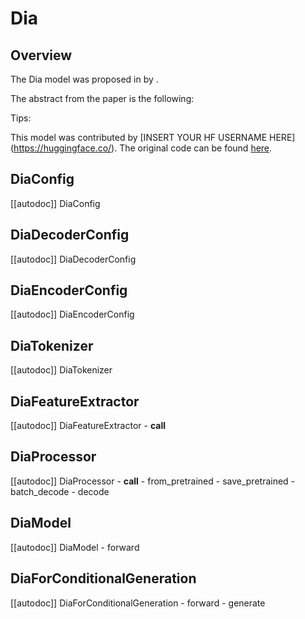 <!--Copyright 2025 The HuggingFace Team. All rights reserved.

Licensed under the Apache License, Version 2.0 (the "License"); you may not use this file except in compliance with
the License. You may obtain a copy of the License at

http://www.apache.org/licenses/LICENSE-2.0

Unless required by applicable law or agreed to in writing, software distributed under the License is distributed on
an "AS IS" BASIS, WITHOUT WARRANTIES OR CONDITIONS OF ANY KIND, either express or implied. See the License for the
specific language governing permissions and limitations under the License.

⚠️ Note that this file is in Markdown but contain specific syntax for our doc-builder (similar to MDX) that may not be
rendered properly in your Markdown viewer.

-->

# Dia

## Overview

The Dia model was proposed in [<INSERT PAPER NAME HERE>](<INSERT PAPER LINK HERE>) by <INSERT AUTHORS HERE>.
<INSERT SHORT SUMMARY HERE>

The abstract from the paper is the following:

*<INSERT PAPER ABSTRACT HERE>*

Tips:

<INSERT TIPS ABOUT MODEL HERE>

This model was contributed by [INSERT YOUR HF USERNAME HERE](https://huggingface.co/<INSERT YOUR HF USERNAME HERE>).
The original code can be found [here](<INSERT LINK TO GITHUB REPO HERE>).


## DiaConfig

[[autodoc]] DiaConfig

## DiaDecoderConfig

[[autodoc]] DiaDecoderConfig

## DiaEncoderConfig

[[autodoc]] DiaEncoderConfig

## DiaTokenizer

[[autodoc]] DiaTokenizer

## DiaFeatureExtractor

[[autodoc]] DiaFeatureExtractor
    - __call__

## DiaProcessor

[[autodoc]] DiaProcessor
    - __call__
    - from_pretrained
    - save_pretrained
    - batch_decode
    - decode

## DiaModel

[[autodoc]] DiaModel
    - forward

## DiaForConditionalGeneration

[[autodoc]] DiaForConditionalGeneration
    - forward
    - generate
